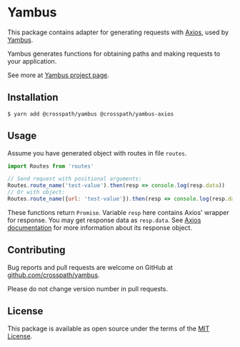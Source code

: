 # Yambus

This package contains adapter for generating requests with [Axios][1],
used by [Yambus][2].

Yambus generates functions for obtaining paths and making requests to your
application.

See more at [Yambus project page][2].

[1]: https://github.com/axios/axios
[2]: https://github.com/crosspath/yambus

## Installation

    $ yarn add @crosspath/yambus @crosspath/yambus-axios
    
## Usage

Assume you have generated object with routes in file `routes`.

```js
import Routes from 'routes'

// Send request with positional arguments:
Routes.route_name('test-value').then(resp => console.log(resp.data))
// Or with object:
Routes.route_name({url: 'test-value'}).then(resp => console.log(resp.data))
```

These functions return `Promise`. Variable `resp` here contains
Axios' wrapper for response. You may get response data as `resp.data`.
See [Axios documentation](https://github.com/axios/axios#response-schema) for
more information about its response object.

## Contributing

Bug reports and pull requests are welcome on GitHub at
[github.com/crosspath/yambus](https://github.com/crosspath/yambus).

Please do not change version number in pull requests.

## License

This package is available as open source under the terms of
the [MIT License](https://opensource.org/licenses/MIT).
